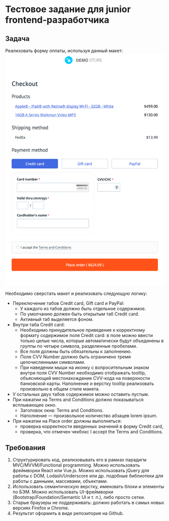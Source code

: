 # Тестовое задание для junior frontend-разработчика

## Задача

Реализовать форму оплаты, используя данный макет:
![Макет верстки](./files/images/card.png)

Необходимо сверстать макет и реализовать следующую логику:
* Переключение табов Credit card, Gift card и PayPal:
    * У каждого из табов должно быть отдельное содержимое.
    * По умолчанию должен быть открытым таб Credit card.
    * Активный таб выделяется фоном.
* Внутри таба Credit card:
    * Необходимо принудительное приведение к корректному формату содержимое поля Credit card: в поле можно ввести только целые числа, которые автоматически будут объединены в группы по четыре символа, разделенные пробелами.
    * Все поля должны быть обязательны к заполнению.
    * Поле CVV Number должно быть ограничено тремя целочисленными символами.
    * При наведении мыши на иконку с вопросительным знаком внутри поля CVV Number необходимо отображать tooltip, объясняющий местонахождение CVV-кода на поверхности банковской карты. Наполнение и верстку tooltip реализовать произвольно в общем стиле макета.
* У остальных двух табов содержимое можно оставить пустым.
* При нажатии на Terms and Conditions должно показываться всплывающее окно.
    * Заголовок окна: Terms and Conditions.
    * Наполнение — произвольное количество абзацев lorem ipsum.
* При нажатии на Place order должны выполняться:
    * проверка корректности введенных значений в форму Credit card,
    * проверка, что отмечен чекбокс I accept the Terms and Conditions.

## Требования

1. Структурировать код, реализовывать его в рамках парадигм MVC/MVVM/Functional programming.
    Можно использовать фреймворки React или Vue.js.
    Можно использовать jQuery для работы с DOM, Lodash/Underscore или др. подобные библиотеки для работы с данными, массивами, объектами.
2. Использовать семантическую верстку, именовать блоки и элементы по БЭМ.
    Можно использовать UI-фреймворки (Bootstrap/Foundation/Semantic UI и т. п.), либо просто сетки.
3. Старые браузеры не поддерживать: должно работать в самых новых версиях Firefox и Chrome.
4. Результат оформить в виде репозитория на Github.
